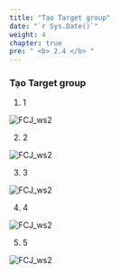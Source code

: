 ```yaml
---
title: "Tạo Target group"
date: "`r Sys.Date()`"
weight: 4
chapter: true
pre: " <b> 2.4 </b> "
---
```


### Tạo Target group

1. 1

![FCJ_ws2](/images/2.prerequisite/10_0.png)

2. 2

![FCJ_ws2](/images/2.prerequisite/10_1.png)

3. 3

![FCJ_ws2](/images/2.prerequisite/10_2.png)

4. 4

![FCJ_ws2](/images/2.prerequisite/10_3.png)

5. 5

![FCJ_ws2](/images/2.prerequisite/10_4.png)
